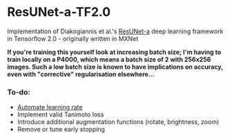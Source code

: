 # ResUNet-a-TF2.0
Implementation of Diakogiannis et al.'s [ResUNet-a](https://arxiv.org/abs/1904.00592) deep learning framework in Tensorflow 2.0 - originally written in MXNet

**If you're training this yourself look at increasing batch size; I'm having to train locally on a P4000, which means a batch size of 2 with 256x256 images. Such a low batch size is known to have implications on accuracy, even with "corrective" regularisation elsewhere...**

### To-do:
- [Automate learning rate](https://github.com/feevos/resuneta/issues/7#issuecomment-673444936)
- Implement valid Tanimoto loss
- Introduce additional augmentation functions (rotate, brightness, zoom)
- Remove or tune early stopping
